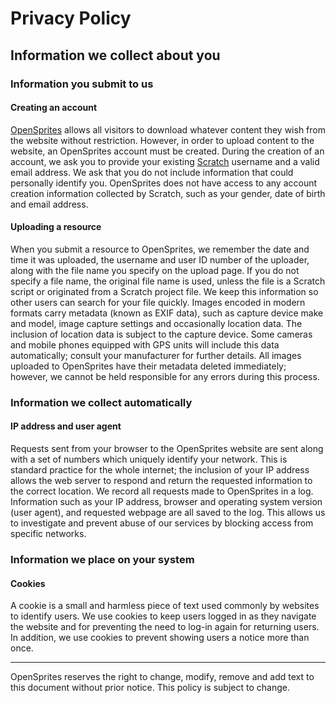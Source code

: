 # Privacy Policy

## Information we collect about you

### Information you submit to us

#### Creating an account
[OpenSprites](/) allows all visitors to download whatever content they wish from the website without restriction. However, in order to upload content to the website, an OpenSprites account must be created. During the creation of an account, we ask you to provide your existing [Scratch](https://scratch.mit.edu) username and a valid email address. We ask that you do not include information that could personally identify you. OpenSprites does not have access to any account creation information collected by Scratch, such as your gender, date of birth and email address.

#### Uploading a resource
When you submit a resource to OpenSprites, we remember the date and time it was uploaded, the username and user ID number of the uploader, along with the file name you specify on the upload page. If you do not specify a file name, the original file name is used, unless the file is a Scratch script or originated from a Scratch project file. We keep this information so other users can search for your file quickly. Images encoded in modern formats carry metadata (known as EXIF data), such as capture device make and model, image capture settings and occasionally location data. The inclusion of location data is subject to the capture device. Some cameras and mobile phones equipped with GPS units will include this data automatically; consult your manufacturer for further details. All images uploaded to OpenSprites have their metadata deleted immediately; however, we cannot be held responsible for any errors during this process.

### Information we collect automatically

#### IP address and user agent
Requests sent from your browser to the OpenSprites website are sent along with a set of numbers which uniquely identify your network. This is standard practice for the whole internet; the inclusion of your IP address allows the web server to respond and return the requested information to the correct location. We record all requests made to OpenSprites in a log. Information such as your IP address, browser and operating system version (user agent), and requested webpage are all saved to the log. This allows us to investigate and prevent abuse of our services by blocking access from specific networks.

### Information we place on your system

#### Cookies
A cookie is a small and harmless piece of text used commonly by websites to identify users. We use cookies to keep users logged in as they navigate the website and for preventing the need to log-in again for returning users. In addition, we use cookies to prevent showing users a notice more than once. 

---

OpenSprites reserves the right to change, modify, remove and add text to this document without prior notice. This policy is subject to change.
